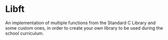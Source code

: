 # Libft

An implementation of multiple functions from the Standard C Library and some custom ones, in order to create your own library to be used during the school curriculum.
